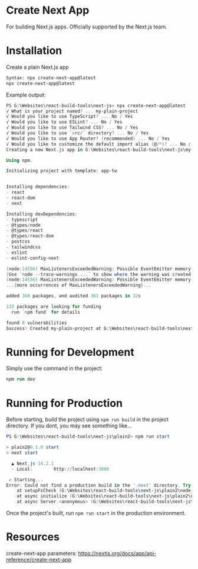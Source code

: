 # Create Next App
For building Next.js apps. Officially supported by the Next.js team.

# Installation

Create a plain Next.js app

```bash
Syntax: npx create-next-app@latest
npx create-next-app@latest
```

Example output:

```ps1
PS G:\Websites\react-build-tools\next-js> npx create-next-app@latest
√ What is your project named? ... my-plain-project
√ Would you like to use TypeScript? ... No / Yes
√ Would you like to use ESLint? ... No / Yes
√ Would you like to use Tailwind CSS? ... No / Yes
√ Would you like to use `src/` directory? ... No / Yes
√ Would you like to use App Router? (recommended) ... No / Yes
√ Would you like to customize the default import alias (@/*)? ... No / Yes
Creating a new Next.js app in G:\Websites\react-build-tools\next-js\my-plain-project.

Using npm.

Initializing project with template: app-tw


Installing dependencies:
- react
- react-dom
- next

Installing devDependencies:
- typescript
- @types/node
- @types/react
- @types/react-dom
- postcss
- tailwindcss
- eslint
- eslint-config-next

(node:14556) MaxListenersExceededWarning: Possible EventEmitter memory leak detected. 11 close listeners added to [TLSSocket]. Use emitter.setMaxListeners() to increase limit
(Use `node --trace-warnings ...` to show where the warning was created)
(node:14556) MaxListenersExceededWarning: Possible EventEmitter memory leak detected. 11 close listeners added to [TLSSocket]. Use emitter.setMaxListeners() to increase limit
...{more occurrences of MaxListenersExceededWarning}...

added 360 packages, and audited 361 packages in 32s

133 packages are looking for funding
  run `npm fund` for details

found 0 vulnerabilities
Success! Created my-plain-project at G:\Websites\react-build-tools\next-js\my-plain-project
```

# Running for Development

Simply use the command in the project:

```ps
npm run dev
```

# Running for Production

Before starting, build the project using `npm run build` in the project directory.
If you dont, you may see something like...

```ps1
PS G:\Websites\react-build-tools\next-js\plain2> npm run start

> plain2@0.1.0 start
> next start

  ▲ Next.js 14.2.1
  - Local:        http://localhost:3000

 ✓ Starting...
Error: Could not find a production build in the '.next' directory. Try building your app with 'next build' before starting the production server. https://nextjs.org/docs/messages/production-start-no-build-id
    at setupFsCheck (G:\Websites\react-build-tools\next-js\plain2\node_modules\next\dist\server\lib\router-utils\filesystem.js:151:19)
    at async initialize (G:\Websites\react-build-tools\next-js\plain2\node_modules\next\dist\server\lib\router-server.js:61:23)
    at async Server.<anonymous> (G:\Websites\react-build-tools\next-js\plain2\node_modules\next\dist\server\lib\start-server.js:249:36)
```

Once the project's built, run `npm run start` in the production environment.

# Resources

create-next-app parameters:
https://nextjs.org/docs/app/api-reference/create-next-app
